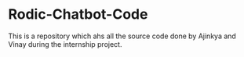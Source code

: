 # Rodic-Chatbot-Code
This is a repository which ahs all the source code done by Ajinkya and Vinay during the internship project.
